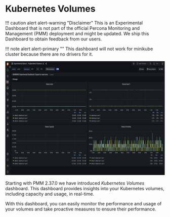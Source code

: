 # Kubernetes Volumes

!!! caution alert alert-warning "Disclaimer"
    This is an Experimental Dashboard that is not part of the official Percona Monitoring and Management (PMM) deployment and might be updated. We ship this Dashboard to obtain feedback from our users.

!!! note alert alert-primary ""
    This dashboard will not work for minikube cluster because there are no drivers for it.


![!image](../../_images/PMM_K8s_volume.png)

Starting with PMM 2.37.0 we have introduced *Kubernetes Volumes* dashboard. This dashboard provides insights into your Kubernetes volumes, including capacity and usage, in real-time. 

With this dashboard, you can easily monitor the performance and usage of your volumes and take proactive measures to ensure their performance.


